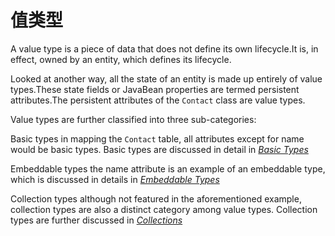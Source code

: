 # 值类型

A value type is a piece of data that does not define its own lifecycle.It is, in effect, owned by an entity, which defines its lifecycle.

Looked at another way, all the state of an entity is made up entirely of value types.These state fields or JavaBean properties are termed persistent attributes.The persistent attributes of the `Contact` class are value types.

Value types are further classified into three sub-categories:

Basic types in mapping the `Contact` table, all attributes except for name would be basic types. Basic types are discussed in detail in [_Basic Types_](#basic)

Embeddable types the name attribute is an example of an embeddable type, which is discussed in details in [_Embeddable Types_](#embeddables)

Collection types although not featured in the aforementioned example, collection types are also a distinct category among value types. Collection types are further discussed in [_Collections_](#collections)



